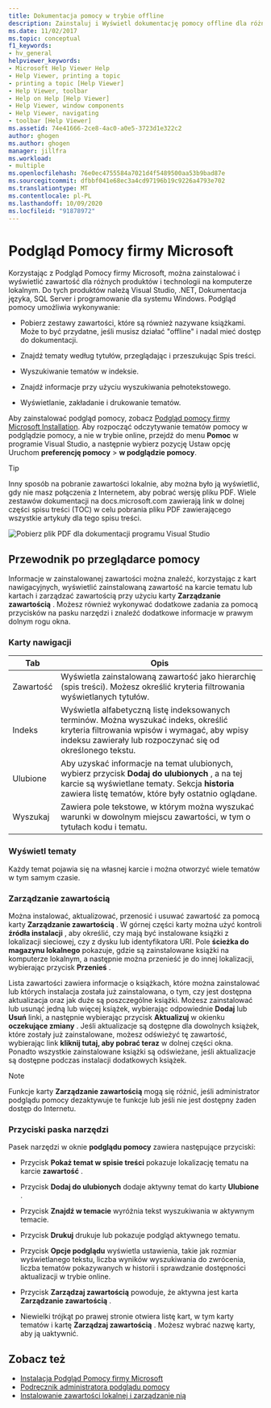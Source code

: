 ```yaml
---
title: Dokumentacja pomocy w trybie offline
description: Zainstaluj i Wyświetl dokumentację pomocy offline dla różnych produktów i technologii, takich jak Visual Studio i .NET, przy użyciu Podgląd Pomocy firmy Microsoft.
ms.date: 11/02/2017
ms.topic: conceptual
f1_keywords:
- hv_general
helpviewer_keywords:
- Microsoft Help Viewer Help
- Help Viewer, printing a topic
- printing a topic [Help Viewer]
- Help Viewer, toolbar
- Help on Help [Help Viewer]
- Help Viewer, window components
- Help Viewer, navigating
- toolbar [Help Viewer]
ms.assetid: 74e41666-2ce8-4ac0-a0e5-3723d1e322c2
author: ghogen
ms.author: ghogen
manager: jillfra
ms.workload:
- multiple
ms.openlocfilehash: 76e0ec4755584a7021d4f5489500aa53b9bad87e
ms.sourcegitcommit: dfbbf041e68ec3a4cd97196b19c9226a4793e702
ms.translationtype: MT
ms.contentlocale: pl-PL
ms.lasthandoff: 10/09/2020
ms.locfileid: "91878972"
---
```

# <a name="microsoft-help-viewer"></a>Podgląd Pomocy firmy Microsoft

Korzystając z Podgląd Pomocy firmy Microsoft, można zainstalować i wyświetlić zawartość dla różnych produktów i technologii na komputerze lokalnym. Do tych produktów należą Visual Studio, .NET, Dokumentacja języka, SQL Server i programowanie dla systemu Windows. Podgląd pomocy umożliwia wykonywanie:

- Pobierz zestawy zawartości, które są również nazywane książkami. Może to być przydatne, jeśli musisz działać "offline" i nadal mieć dostęp do dokumentacji.

- Znajdź tematy według tytułów, przeglądając i przeszukując Spis treści.

- Wyszukiwanie tematów w indeksie.

- Znajdź informacje przy użyciu wyszukiwania pełnotekstowego.

- Wyświetlanie, zakładanie i drukowanie tematów.

Aby zainstalować podgląd pomocy, zobacz [Podgląd pomocy firmy Microsoft Installation](../help-viewer/installation.md). Aby rozpocząć odczytywanie tematów pomocy w podglądzie pomocy, a nie w trybie online, przejdź do menu **Pomoc** w programie Visual Studio, a następnie wybierz pozycję Ustaw opcję Uruchom **preferencję pomocy**  >  **w podglądzie pomocy**.

> [!TIP]
> Inny sposób na pobranie zawartości lokalnie, aby można było ją wyświetlić, gdy nie masz połączenia z Internetem, aby pobrać wersję pliku PDF. Wiele zestawów dokumentacji na docs.microsoft.com zawierają link w dolnej części spisu treści (TOC) w celu pobrania pliku PDF zawierającego wszystkie artykuły dla tego spisu treści.
>
> ![Pobierz plik PDF dla dokumentacji programu Visual Studio](media/overview/download-pdf.png)

## <a name="help-viewer-tour"></a>Przewodnik po przeglądarce pomocy

Informacje w zainstalowanej zawartości można znaleźć, korzystając z kart nawigacyjnych, wyświetlić zainstalowaną zawartość na karcie tematu lub kartach i zarządzać zawartością przy użyciu karty **Zarządzanie zawartością** . Możesz również wykonywać dodatkowe zadania za pomocą przycisków na pasku narzędzi i znaleźć dodatkowe informacje w prawym dolnym rogu okna.

### <a name="navigation-tabs"></a>Karty nawigacji

|Tab|Opis|
|---|-----------|
|Zawartość|Wyświetla zainstalowaną zawartość jako hierarchię (spis treści). Możesz określić kryteria filtrowania wyświetlanych tytułów.|
|Indeks|Wyświetla alfabetyczną listę indeksowanych terminów. Można wyszukać indeks, określić kryteria filtrowania wpisów i wymagać, aby wpisy indeksu zawierały lub rozpoczynać się od określonego tekstu.|
|Ulubione|Aby uzyskać informacje na temat ulubionych, wybierz przycisk **Dodaj do ulubionych** , a na tej karcie są wyświetlane tematy. Sekcja **historia** zawiera listę tematów, które były ostatnio oglądane.|
|Wyszukaj|Zawiera pole tekstowe, w którym można wyszukać warunki w dowolnym miejscu zawartości, w tym o tytułach kodu i tematu.|

### <a name="view-topics"></a>Wyświetl tematy

Każdy temat pojawia się na własnej karcie i można otworzyć wiele tematów w tym samym czasie.

### <a name="manage-content"></a>Zarządzanie zawartością

Można instalować, aktualizować, przenosić i usuwać zawartość za pomocą karty **Zarządzanie zawartością** . W górnej części karty można użyć kontroli **źródła instalacji** , aby określić, czy mają być instalowane książki z lokalizacji sieciowej, czy z dysku lub identyfikatora URI. Pole **ścieżka do magazynu lokalnego** pokazuje, gdzie są zainstalowane książki na komputerze lokalnym, a następnie można przenieść je do innej lokalizacji, wybierając przycisk **Przenieś** .

Lista zawartości zawiera informacje o książkach, które można zainstalować lub których instalacja została już zainstalowana, o tym, czy jest dostępna aktualizacja oraz jak duże są poszczególne książki. Możesz zainstalować lub usunąć jedną lub więcej książek, wybierając odpowiednie **Dodaj** lub **Usuń** linki, a następnie wybierając przycisk **Aktualizuj** w okienku **oczekujące zmiany** . Jeśli aktualizacje są dostępne dla dowolnych książek, które zostały już zainstalowane, możesz odświeżyć tę zawartość, wybierając link **kliknij tutaj, aby pobrać teraz** w dolnej części okna. Ponadto wszystkie zainstalowane książki są odświeżane, jeśli aktualizacje są dostępne podczas instalacji dodatkowych książek.

> [!NOTE]
> Funkcje karty **Zarządzanie zawartością** mogą się różnić, jeśli administrator podglądu pomocy dezaktywuje te funkcje lub jeśli nie jest dostępny żaden dostęp do Internetu.

### <a name="toolbar-buttons"></a>Przyciski paska narzędzi

Pasek narzędzi w oknie **podglądu pomocy** zawiera następujące przyciski:

- Przycisk **Pokaż temat w spisie treści** pokazuje lokalizację tematu na karcie **zawartość** .

- Przycisk **Dodaj do ulubionych** dodaje aktywny temat do karty **Ulubione** .

- Przycisk **Znajdź w temacie** wyróżnia tekst wyszukiwania w aktywnym temacie.

- Przycisk **Drukuj** drukuje lub pokazuje podgląd aktywnego tematu.

- Przycisk **Opcje podglądu** wyświetla ustawienia, takie jak rozmiar wyświetlanego tekstu, liczba wyników wyszukiwania do zwrócenia, liczba tematów pokazywanych w historii i sprawdzanie dostępności aktualizacji w trybie online.

- Przycisk **Zarządzaj zawartością** powoduje, że aktywna jest karta **Zarządzanie zawartością** .

- Niewielki trójkąt po prawej stronie otwiera listę kart, w tym karty tematów i kartę **Zarządzaj zawartością** . Możesz wybrać nazwę karty, aby ją uaktywnić.

## <a name="see-also"></a>Zobacz też

- [Instalacja Podgląd Pomocy firmy Microsoft](../help-viewer/installation.md)
- [Podręcznik administratora podglądu pomocy](../help-viewer/administrator-guide.md)
- [Instalowanie zawartości lokalnej i zarządzanie nią](../help-viewer/install-manage-local-content.md)
